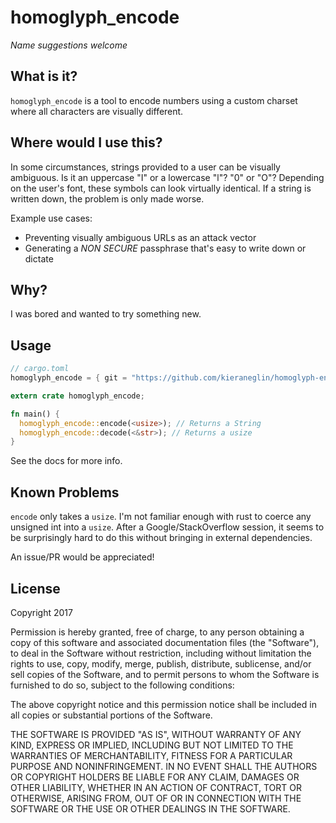 # homoglyph_encode
*Name suggestions welcome*

## What is it?

`homoglyph_encode` is a tool to encode numbers using a custom charset where all characters are visually different.

## Where would I use this?

In some circumstances, strings provided to a user can be visually ambiguous.  Is it an uppercase "I" or a lowercase "l"?  "0" or "O"?  Depending on the user's font, these symbols can look virtually identical.  If a string is written down, the problem is only made worse.

Example use cases:
- Preventing visually ambiguous URLs as an attack vector
- Generating a *NON SECURE* passphrase that's easy to write down or dictate

## Why?

I was bored and wanted to try something new.

## Usage

```rust
// cargo.toml
homoglyph_encode = { git = "https://github.com/kieraneglin/homoglyph-encode" }
```
```rust
extern crate homoglyph_encode;

fn main() {
  homoglyph_encode::encode(<usize>); // Returns a String
  homoglyph_encode::decode(<&str>); // Returns a usize
}
```
See the docs for more info.

## Known Problems

`encode` only takes a `usize`.  I'm not familiar enough with rust to coerce any unsigned int into a `usize`. After a Google/StackOverflow session, it seems to be surprisingly hard to do this without bringing in external dependencies.  

An issue/PR would be appreciated!

## License

Copyright 2017

Permission is hereby granted, free of charge, to any person obtaining a copy of this software and associated documentation files (the "Software"), to deal in the Software without restriction, including without limitation the rights to use, copy, modify, merge, publish, distribute, sublicense, and/or sell copies of the Software, and to permit persons to whom the Software is furnished to do so, subject to the following conditions:

The above copyright notice and this permission notice shall be included in all copies or substantial portions of the Software.

THE SOFTWARE IS PROVIDED "AS IS", WITHOUT WARRANTY OF ANY KIND, EXPRESS OR IMPLIED, INCLUDING BUT NOT LIMITED TO THE WARRANTIES OF MERCHANTABILITY, FITNESS FOR A PARTICULAR PURPOSE AND NONINFRINGEMENT. IN NO EVENT SHALL THE AUTHORS OR COPYRIGHT HOLDERS BE LIABLE FOR ANY CLAIM, DAMAGES OR OTHER LIABILITY, WHETHER IN AN ACTION OF CONTRACT, TORT OR OTHERWISE, ARISING FROM, OUT OF OR IN CONNECTION WITH THE SOFTWARE OR THE USE OR OTHER DEALINGS IN THE SOFTWARE.
